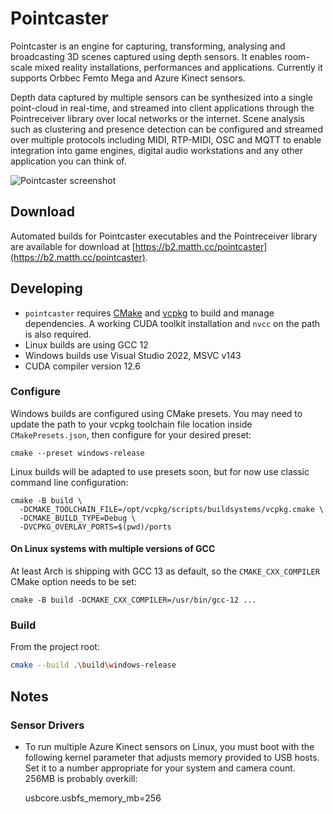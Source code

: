 # Pointcaster

Pointcaster is an engine for capturing, transforming, analysing and
broadcasting 3D scenes captured using depth sensors. It enables
room-scale mixed reality installations, performances and applications.
Currently it supports Orbbec Femto Mega and Azure Kinect sensors.

Depth data captured by multiple sensors can be synthesized into a single
point-cloud in real-time, and streamed into client applications through
the Pointreceiver library over local networks or the internet. Scene
analysis such as clustering and presence detection can be configured and
streamed over multiple protocols including MIDI, RTP-MIDI, OSC and MQTT
to enable integration into game engines, digital audio workstations and
any other application you can think of.

![Pointcaster screenshot](https://b2.matth.cc/pointcaster-scrot.png)

## Download

Automated builds for Pointcaster executables and the Pointreceiver library are available for download at [https://b2.matth.cc/pointcaster](https://b2.matth.cc/pointcaster).

## Developing

-   `pointcaster` requires [CMake](https://cmake.org/) and
    [vcpkg](https://vcpkg.io) to build and manage dependencies. A
    working CUDA toolkit installation and `nvcc` on the path is also
    required.
-   Linux builds are using GCC 12
-   Windows builds use Visual Studio 2022, MSVC v143
-   CUDA compiler version 12.6

### Configure

Windows builds are configured using CMake presets. You may need to update the path to your vcpkg toolchain file location inside `CMakePresets.json`, then configure for your desired preset:

```
cmake --preset windows-release
```

Linux builds will be adapted to use presets soon, but for now use classic command line configuration:

``` fish
cmake -B build \
  -DCMAKE_TOOLCHAIN_FILE=/opt/vcpkg/scripts/buildsystems/vcpkg.cmake \
  -DCMAKE_BUILD_TYPE=Debug \
  -DVCPKG_OVERLAY_PORTS=$(pwd)/ports
```

#### On Linux systems with multiple versions of GCC

At least Arch is shipping with GCC 13 as default, so the
`CMAKE_CXX_COMPILER` CMake option needs to be set:

``` fish
cmake -B build -DCMAKE_CXX_COMPILER=/usr/bin/gcc-12 ...
```

### Build

From the project root:

``` sh
cmake --build .\build\windows-release
```

## Notes

### Sensor Drivers

-   To run multiple Azure Kinect sensors on Linux, you must boot with
    the following kernel parameter that adjusts memory provided to USB
    hosts. Set it to a number appropriate for your system and camera
    count. 256MB is probably overkill:

    usbcore.usbfs_memory_mb=256
